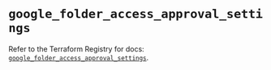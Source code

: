 # `google_folder_access_approval_settings`

Refer to the Terraform Registry for docs: [`google_folder_access_approval_settings`](https://registry.terraform.io/providers/drfaust92/google/4.16.4/docs/resources/folder_access_approval_settings).
